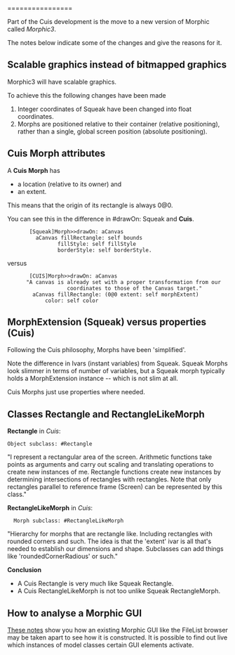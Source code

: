================

Part of the Cuis development is the move to a new version of Morphic called *Morphic3*.

The notes below indicate some of the changes and give the reasons for it.


Scalable graphics instead of bitmapped graphics
-----------------------------------------------

Morphic3 will have scalable graphics.

To achieve this the following changes have been made

1. Integer coordinates of Squeak have been changed into float coordinates.
2. Morphs are positioned relative to their container (relative positioning), rather than a single, global screen position (absolute positioning).
   
   
Cuis Morph attributes
---------------------

A **Cuis Morph** has 
- a location (relative to its owner) and 
- an extent.

This means that the origin of its rectangle is always 0@0.

You can see this in the difference in #drawOn: Squeak and **Cuis**.


           [Squeak]Morph>>drawOn: aCanvas
             aCanvas fillRectangle: self bounds
                    fillStyle: self fillStyle
                    borderStyle: self borderStyle.

versus


           [CUIS]Morph>>drawOn: aCanvas
          "A canvas is already set with a proper transformation from our
                       coordinates to those of the Canvas target."
            aCanvas fillRectangle: (0@0 extent: self morphExtent)
                color: self color


MorphExtension (Squeak) versus properties (Cuis)
------------------------------------------------

Following the Cuis philosophy, Morphs have been 'simplified'.

Note the difference in Ivars (instant variables) from Squeak. 
Squeak Morphs look slimmer in terms of number of variables, but a Squeak morph typically  holds 
a MorphExtension instance -- which is not slim at all.

Cuis Morphs just use properties where needed.


Classes Rectangle and RectangleLikeMorph
----------------------------------------



**Rectangle** in *Cuis*:

    Object subclass: #Rectangle
    
"I represent a rectangular area of the screen. Arithmetic functions take points as arguments 
      and carry out scaling and translating operations to create new instances of me. Rectangle functions create new instances by determining intersections of rectangles with rectangles.
Note that only rectangles parallel to reference frame (Screen) can be represented by this class."


**RectangleLikeMorph** in *Cuis*:

      Morph subclass: #RectangleLikeMorph
    
"Hierarchy for morphs that are rectangle like. Including rectangles with rounded corners and such. The idea is that the 'extent' ivar is all that's needed to establish our dimensions and shape. Subclasses can add things like 'roundedCornerRadious' or such."


**Conclusion**

- A Cuis Rectangle is very much like Squeak Rectangle. 
- A Cuis RectangleLikeMorph is not too unlike Squeak RectangleMorph.



How to analyse a Morphic GUI
----------------------------

[These notes](HowToAnalyseAMorphicGUI) show you how an existing Morphic GUI like the FileList browser may be taken apart to see how it is constructed. It is possible to find out live which instances of model classes certain GUI elements activate.

